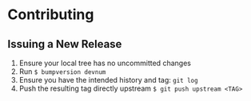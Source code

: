 # Contributing


## Issuing a New Release

1. Ensure your local tree has no uncommitted changes
2. Run `$ bumpversion devnum`
3. Ensure you have the intended history and tag: `git log`
3. Push the resulting tag directly upstream `$ git push upstream <TAG>`

